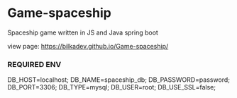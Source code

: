 ﻿# Game-spaceship

Spaceship game written in JS and Java spring boot

view page:
https://bilkadev.github.io/Game-spaceship/

### REQUIRED ENV

DB_HOST=localhost;
DB_NAME=spaceship_db;
DB_PASSWORD=password;
DB_PORT=3306;
DB_TYPE=mysql;
DB_USER=root;
DB_USE_SSL=false;
